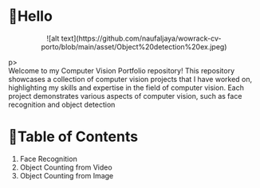 # 👋Hello
<p align="center">
![alt text](https://github.com/naufaljaya/wowrack-cv-porto/blob/main/asset/Object%20detection%20ex.jpeg) 
</p>p>
<br>
Welcome to my Computer Vision Portfolio repository! This repository showcases a collection of computer vision projects that I have worked on, highlighting my skills and expertise in the field of computer vision. Each project demonstrates various aspects of computer vision, such as face recognition and object detection

# 📖Table of Contents

1.  Face Recognition
2.  Object Counting from Video
3.  Object Counting from Image
